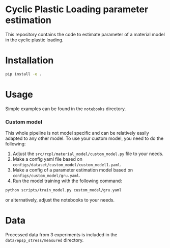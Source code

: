 # Cyclic Plastic Loading parameter estimation

This repository contains the code to estimate parameter of a material model
in the cyclic plastic loading. 

# Installation

```bash
pip install -e .
```

# Usage

Simple examples can be found in the `notebooks` directory.

### Custom model

This whole pipeline is not model specific and can be relatively
easily adapted to any other model. To use your custom model, you need to
do the following:

1. Adjust the `src/rcpl/material_model/custom_model.py` file to your needs.
2. Make a config yaml file based on `configs/dataset/custom_model/custom_model1.yaml`.
3. Make a config of a parameter estimation model based on `configs/custom_model/gru.yaml`.
4. Run the model training with the following command:

```bash
python scripts/train_model.py custom_model/gru.yaml
```
or alternatively, adjust the notebooks to your needs.

# Data

Processed data from 3 experiments is included in the `data/epsp_stress/measured` directory.
